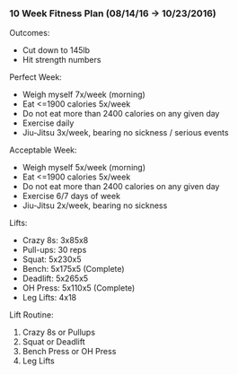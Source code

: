 ### 10 Week Fitness Plan (08/14/16 -> 10/23/2016)
Outcomes:
* Cut down to 145lb
* Hit strength numbers

Perfect Week:
* Weigh myself 7x/week (morning)
* Eat <=1900 calories 5x/week
* Do not eat more than 2400 calories on any given day
* Exercise daily
* Jiu-Jitsu 3x/week, bearing no sickness / serious events

Acceptable Week:
* Weigh myself 5x/week (morning)
* Eat <=1900 calories 5x/week
* Do not eat more than 2400 calories on any given day
* Exercise 6/7 days of week
* Jiu-Jitsu 2x/week, bearing no sickness

Lifts:
* Crazy 8s: 3x85x8
* Pull-ups: 30 reps
* Squat: 5x230x5
* Bench: 5x175x5 (Complete)
* Deadlift: 5x265x5
* OH Press: 5x110x5 (Complete)
* Leg Lifts: 4x18

Lift Routine:
1. Crazy 8s or Pullups
2. Squat or Deadlift
3. Bench Press or OH Press
4. Leg Lifts
